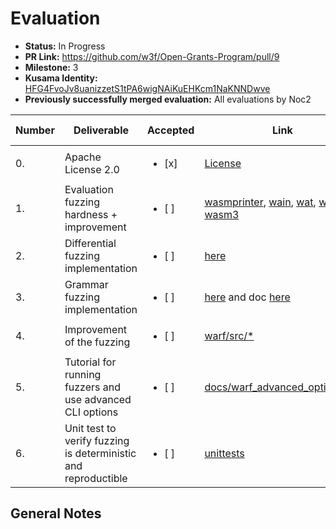 # Evaluation

* **Status:** In Progress
* **PR Link:** https://github.com/w3f/Open-Grants-Program/pull/9
* **Milestone:** 3
* **Kusama Identity:** [HFG4FvoJv8uanizzetS1tPA6wigNAiKuEHKcm1NaKNNDwve](https://polkascan.io/pre/kusama/account/HFG4FvoJv8uanizzetS1tPA6wigNAiKuEHKcm1NaKNNDwve)
* **Previously successfully merged evaluation:** All evaluations by Noc2

| Number | Deliverable | Accepted | Link | Evaluation Notes |
| ------------- | ------------- | ------------- | ------------- |------------- |
| 0. | Apache License 2.0 | <ul><li>[x] </li></ul>|[License](https://github.com/pventuzelo/wasm_runtimes_fuzzing/blob/master/LICENSE)| - |
| 1. | Evaluation fuzzing hardness + improvement |<ul><li>[ ] </li></ul>| [wasmprinter](https://github.com/pventuzelo/wasm_runtimes_fuzzing/blob/master/warf/targets/src/wasmprinter.rs), [wain](https://github.com/pventuzelo/wasm_runtimes_fuzzing/blob/master/warf/targets/src/wain.rs), [wat](https://github.com/pventuzelo/wasm_runtimes_fuzzing/blob/master/warf/targets/src/wat.rs), [wast](https://github.com/pventuzelo/wasm_runtimes_fuzzing/blob/master/warf/targets/src/wast.rs), [wasm3](https://github.com/pventuzelo/wasm_runtimes_fuzzing/blob/master/warf/targets/src/wasm3.rs) |  | 
| 2. | Differential fuzzing implementation |<ul><li>[ ] </li></ul>| [here](https://github.com/pventuzelo/wasm_runtimes_fuzzing/blob/e041e2c2dbb3940b1a5085d12e0181a3f82f4cd8/warf/targets/src/lib.rs#L7-L83)  |  | 
| 3. | Grammar fuzzing implementation |<ul><li>[ ] </li></ul>| [here](https://github.com/pventuzelo/wasm_runtimes_fuzzing/tree/master/warf/dictionary) and doc [here](https://github.com/pventuzelo/wasm_runtimes_fuzzing/blob/master/docs/warf_advanced_options.md#dict-only-for-target) |  | 
| 4. | Improvement of the fuzzing |<ul><li>[ ] </li></ul>| [warf/src/\*](https://github.com/pventuzelo/wasm_runtimes_fuzzing/tree/master/warf/src) |  | 
| 5. | Tutorial for running fuzzers and use advanced CLI options |<ul><li>[ ] </li></ul>| [docs/warf_advanced_options.md](https://github.com/pventuzelo/wasm_runtimes_fuzzing/blob/master/docs/warf_advanced_options.md) |  | 
| 6. | Unit test to verify fuzzing is deterministic and reproductible |<ul><li>[ ] </li></ul>| [unittests](https://github.com/pventuzelo/wasm_runtimes_fuzzing/blob/e041e2c2dbb3940b1a5085d12e0181a3f82f4cd8/warf/Makefile#L73-L117) | errorE0599 | 


## General Notes

